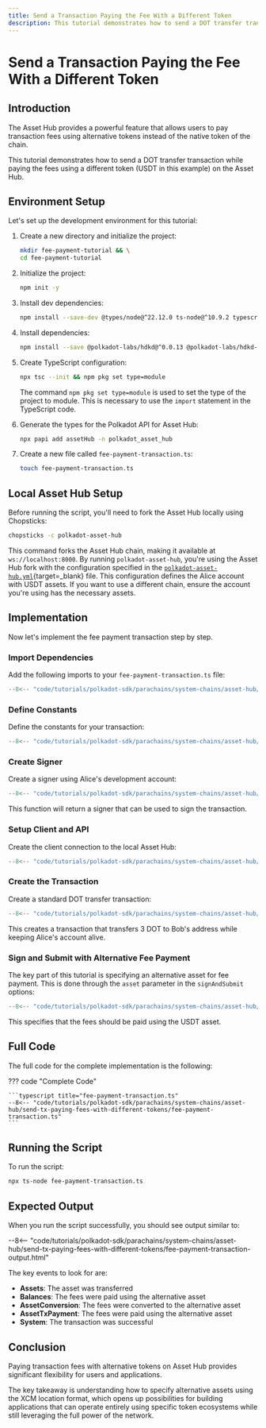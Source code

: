 ```yaml
---
title: Send a Transaction Paying the Fee With a Different Token
description: This tutorial demonstrates how to send a DOT transfer transaction while paying the fees using a different token on the Asset Hub.
---
```


# Send a Transaction Paying the Fee With a Different Token

## Introduction

The Asset Hub provides a powerful feature that allows users to pay transaction fees using alternative tokens instead of the native token of the chain.

This tutorial demonstrates how to send a DOT transfer transaction while paying the fees using a different token (USDT in this example) on the Asset Hub.

## Environment Setup

Let's set up the development environment for this tutorial:

1. Create a new directory and initialize the project:

    ```bash
    mkdir fee-payment-tutorial && \
    cd fee-payment-tutorial
    ```

2. Initialize the project:

    ```bash
    npm init -y
    ```

3. Install dev dependencies:

    ```bash
    npm install --save-dev @types/node@^22.12.0 ts-node@^10.9.2 typescript@^5.7.3
    ```

4. Install dependencies:

    ```bash
    npm install --save @polkadot-labs/hdkd@^0.0.13 @polkadot-labs/hdkd-helpers@^0.0.13 polkadot-api@1.9.5
    ```

5. Create TypeScript configuration:

    ```bash
    npx tsc --init && npm pkg set type=module
    ```

    The command `npm pkg set type=module` is used to set the type of the project to module. This is necessary to use the `import` statement in the TypeScript code.

6. Generate the types for the Polkadot API for Asset Hub:

    ```bash
    npx papi add assetHub -n polkadot_asset_hub
    ```

7. Create a new file called `fee-payment-transaction.ts`:

    ```bash
    touch fee-payment-transaction.ts
    ```

## Local Asset Hub Setup

Before running the script, you'll need to fork the Asset Hub locally using Chopsticks:

```bash
chopsticks -c polkadot-asset-hub
```

This command forks the Asset Hub chain, making it available at `ws://localhost:8000`. By running `polkadot-asset-hub`, you're using the Asset Hub fork with the configuration specified in the [`polkadot-asset-hub.yml`](https://github.com/AcalaNetwork/chopsticks/blob/master/configs/polkadot-asset-hub.yml){target=_blank} file.  This configuration defines the Alice account with USDT assets. If you want to use a different chain, ensure the account you're using has the necessary assets.

## Implementation

Now let's implement the fee payment transaction step by step.

### Import Dependencies

Add the following imports to your `fee-payment-transaction.ts` file:

```typescript title="fee-payment-transaction.ts"
--8<-- "code/tutorials/polkadot-sdk/parachains/system-chains/asset-hub/send-tx-paying-fees-with-different-tokens/fee-payment-transaction.ts:1:12"
```

### Define Constants

Define the constants for your transaction:

```typescript title="fee-payment-transaction.ts"
--8<-- "code/tutorials/polkadot-sdk/parachains/system-chains/asset-hub/send-tx-paying-fees-with-different-tokens/fee-payment-transaction.ts:14:16"
```

### Create Signer

Create a signer using Alice's development account:

```typescript title="fee-payment-transaction.ts"
--8<-- "code/tutorials/polkadot-sdk/parachains/system-chains/asset-hub/send-tx-paying-fees-with-different-tokens/fee-payment-transaction.ts:18:29"
```

This function will return a signer that can be used to sign the transaction.

### Setup Client and API

Create the client connection to the local Asset Hub:

```typescript title="fee-payment-transaction.ts"
--8<-- "code/tutorials/polkadot-sdk/parachains/system-chains/asset-hub/send-tx-paying-fees-with-different-tokens/fee-payment-transaction.ts:31:37"
```

### Create the Transaction

Create a standard DOT transfer transaction:

```typescript title="fee-payment-transaction.ts"
--8<-- "code/tutorials/polkadot-sdk/parachains/system-chains/asset-hub/send-tx-paying-fees-with-different-tokens/fee-payment-transaction.ts:39:42"
```

This creates a transaction that transfers 3 DOT to Bob's address while keeping Alice's account alive.

### Sign and Submit with Alternative Fee Payment

The key part of this tutorial is specifying an alternative asset for fee payment. This is done through the `asset` parameter in the `signAndSubmit` options:

```typescript title="fee-payment-transaction.ts"
--8<-- "code/tutorials/polkadot-sdk/parachains/system-chains/asset-hub/send-tx-paying-fees-with-different-tokens/fee-payment-transaction.ts:44:69"
```

This specifies that the fees should be paid using the USDT asset.

## Full Code

The full code for the complete implementation is the following:

??? code "Complete Code"

    ```typescript title="fee-payment-transaction.ts"
    --8<-- "code/tutorials/polkadot-sdk/parachains/system-chains/asset-hub/send-tx-paying-fees-with-different-tokens/fee-payment-transaction.ts"
    ```

## Running the Script

To run the script:

```bash
npx ts-node fee-payment-transaction.ts
```

## Expected Output

When you run the script successfully, you should see output similar to:

--8<-- "code/tutorials/polkadot-sdk/parachains/system-chains/asset-hub/send-tx-paying-fees-with-different-tokens/fee-payment-transaction-output.html"

The key events to look for are:

- **Assets**: The asset was transferred
- **Balances**: The fees were paid using the alternative asset
- **AssetConversion**: The fees were converted to the alternative asset
- **AssetTxPayment**: The fees were paid using the alternative asset
- **System**: The transaction was successful

## Conclusion

Paying transaction fees with alternative tokens on Asset Hub provides significant flexibility for users and applications. 

The key takeaway is understanding how to specify alternative assets using the XCM location format, which opens up possibilities for building applications that can operate entirely using specific token ecosystems while still leveraging the full power of the network.